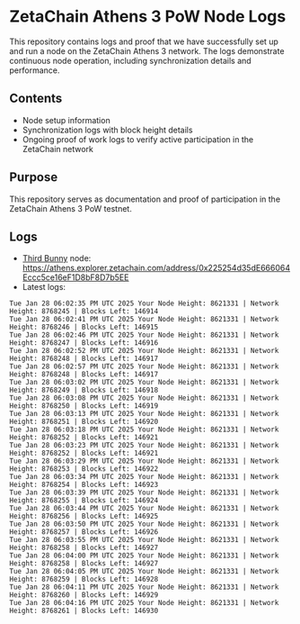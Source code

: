 # ZetaChain Athens 3 PoW Node Logs
This repository contains logs and proof that we have successfully set up and run a node on the ZetaChain Athens 3 network. The logs demonstrate continuous node operation, including synchronization details and performance.

## Contents
- Node setup information
- Synchronization logs with block height details
- Ongoing proof of work logs to verify active participation in the ZetaChain network

## Purpose
This repository serves as documentation and proof of participation in the ZetaChain Athens 3 PoW testnet.

## Logs

- [Third Bunny](https://thirdbunny.xyz/) node: https://athens.explorer.zetachain.com/address/0x225254d35dE666064Eccc5ce16eF1D8bF8D7b5EE
- Latest logs:
```
Tue Jan 28 06:02:35 PM UTC 2025 Your Node Height: 8621331 | Network Height: 8768245 | Blocks Left: 146914
Tue Jan 28 06:02:41 PM UTC 2025 Your Node Height: 8621331 | Network Height: 8768246 | Blocks Left: 146915
Tue Jan 28 06:02:46 PM UTC 2025 Your Node Height: 8621331 | Network Height: 8768247 | Blocks Left: 146916
Tue Jan 28 06:02:52 PM UTC 2025 Your Node Height: 8621331 | Network Height: 8768248 | Blocks Left: 146917
Tue Jan 28 06:02:57 PM UTC 2025 Your Node Height: 8621331 | Network Height: 8768248 | Blocks Left: 146917
Tue Jan 28 06:03:02 PM UTC 2025 Your Node Height: 8621331 | Network Height: 8768249 | Blocks Left: 146918
Tue Jan 28 06:03:08 PM UTC 2025 Your Node Height: 8621331 | Network Height: 8768250 | Blocks Left: 146919
Tue Jan 28 06:03:13 PM UTC 2025 Your Node Height: 8621331 | Network Height: 8768251 | Blocks Left: 146920
Tue Jan 28 06:03:18 PM UTC 2025 Your Node Height: 8621331 | Network Height: 8768252 | Blocks Left: 146921
Tue Jan 28 06:03:23 PM UTC 2025 Your Node Height: 8621331 | Network Height: 8768252 | Blocks Left: 146921
Tue Jan 28 06:03:29 PM UTC 2025 Your Node Height: 8621331 | Network Height: 8768253 | Blocks Left: 146922
Tue Jan 28 06:03:34 PM UTC 2025 Your Node Height: 8621331 | Network Height: 8768254 | Blocks Left: 146923
Tue Jan 28 06:03:39 PM UTC 2025 Your Node Height: 8621331 | Network Height: 8768255 | Blocks Left: 146924
Tue Jan 28 06:03:44 PM UTC 2025 Your Node Height: 8621331 | Network Height: 8768256 | Blocks Left: 146925
Tue Jan 28 06:03:50 PM UTC 2025 Your Node Height: 8621331 | Network Height: 8768257 | Blocks Left: 146926
Tue Jan 28 06:03:55 PM UTC 2025 Your Node Height: 8621331 | Network Height: 8768258 | Blocks Left: 146927
Tue Jan 28 06:04:00 PM UTC 2025 Your Node Height: 8621331 | Network Height: 8768258 | Blocks Left: 146927
Tue Jan 28 06:04:05 PM UTC 2025 Your Node Height: 8621331 | Network Height: 8768259 | Blocks Left: 146928
Tue Jan 28 06:04:11 PM UTC 2025 Your Node Height: 8621331 | Network Height: 8768260 | Blocks Left: 146929
Tue Jan 28 06:04:16 PM UTC 2025 Your Node Height: 8621331 | Network Height: 8768261 | Blocks Left: 146930
```
